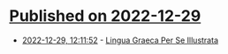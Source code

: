 # [Published on 2022-12-29](index.md)

* [2022-12-29, 12:11:52](https://news.ycombinator.com/item?id=34171863) - [Lingua Graeca Per Se Illustrata](https://seumasjeltzz.github.io/LinguaeGraecaePerSeIllustrata/)
